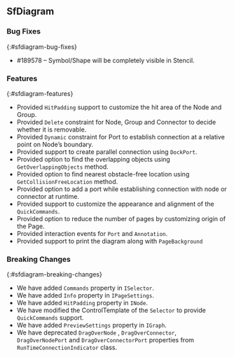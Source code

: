 ## SfDiagram

### Bug Fixes
{:#sfdiagram-bug-fixes}

* \#189578 – Symbol/Shape will be completely visible in Stencil.

### Features
{:#sfdiagram-features}

* Provided `HitPadding` support to customize the hit area of the Node and Group.
* Provided `Delete` constraint for Node, Group and Connector to decide whether it is removable.
* Provided `Dynamic` constraint for Port to establish connection at a relative point on Node’s boundary.
* Provided support to create parallel connection using `DockPort`.
* Provided option to find the overlapping objects using `GetOverlappingObjects` method.
* Provided option to find nearest obstacle-free location using `GetCollisionFreeLocation` method.
* Provided option to add a port while establishing connection with node or connector at runtime.
* Provided support to customize the appearance and alignment of the `QuickCommands`.
* Provided option to reduce the number of pages by customizing origin of the Page. 
* Provided interaction events for `Port` and `Annotation`.
* Provided support to print the diagram along with `PageBackground`

### Breaking Changes
{:#sfdiagram-breaking-changes}

* We have added `Commands` property in `ISelector`.
* We have added `Info` property in `IPageSettings`.
* We have added `HitPadding` property in `INode`.
* We have modified the ControlTemplate of the `Selector` to provide `QuickCommands` support.
* We have added `PreviewSettings` property in `IGraph`.
* We have deprecated `DragOverNode` , `DragOverConnector`, `DragOverNodePort` and `DragOverConnectorPort` properties from `RunTimeConnectionIndicator` class. 

